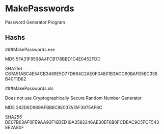 # MakePasswords
Password Generator Program

## Hashs

###MakePasswords.exe

MD5       5FA31F8598A4FCB178BBD1C4E0452FDD

SHA256    C67A51ABC4E54CB3489E5D77D664C2AE0F04801B3ACC60BAFD5EC3E8B40F1D82


###MakePasswords.xls

Does not use Cryptographically Secure Random Number Generator

MD5       242D6D969AFBB6C9E037A7AF3975AF6C

SHA256    DE07B63AF0FE9AA93F16DED19A3592246AE30EF8B0FCDEAC9C5FCF5438E2A80F
